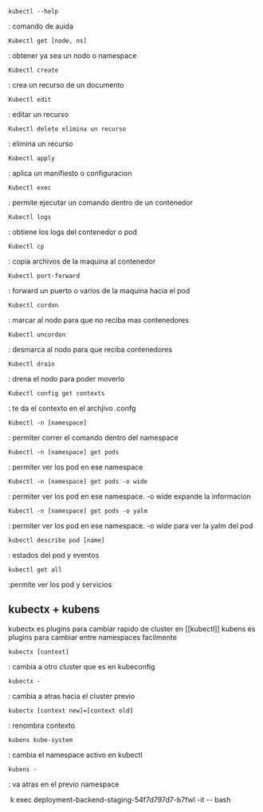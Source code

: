  ```
kubectl --help
```
: comando de auida

```
Kubectl get [node, ns]
```
: obtener ya sea un nodo o namespace

```
Kubectl create
```
: crea un recurso de un documento

```
Kubectl edit
```
: editar un recurso

```
Kubectl delete elimina un recurso
```
: elimina un recurso

```
Kubectl apply
```
: aplica un manifiesto o configuracion 


```
Kubectl exec
```
: permite ejecutar un comando dentro de un contenedor

```
Kubectl logs
```
: obtiene los logs del contenedor o pod

```
Kubectl cp
```
: copia archivos de la maquina al contenedor

```
Kubectl port-forward
```
: forward un puerto o varios de la maquina hacia el pod

```
Kubectl cordon
```
:  marcar al nodo para que no reciba mas contenedores

```
Kubectl uncordon
```
: desmarca al nodo para que reciba contenedores
```
Kubectl drain
```
: drena el nodo para poder moverlo

```
Kubectl config get contexts
```
: te da el contexto en el archjivo .confg
```
Kubectl -n [namespace] 
```
: permiter correr el comando dentro del namespace

```
Kubectl -n [namespace] get pods
```
: permiter ver los pod en ese namespace

```
Kubectl -n [namespace] get pods -o wide
```
: permiter ver los pod en ese namespace. -o wide expande la informacion

```
Kubectl -n [namespace] get pods -o yalm
```
: permiter ver los pod en ese namespace. -o wide para ver la yalm del pod

```
kubectl describe pod [name]
```
: estados del pod y eventos

```
kubectl get all
```
:permite ver los pod y servicios

## kubectx + kubens
kubectx es plugins para cambiar rapido de cluster en [[kubectl]]
kubens es plugins para cambiar entre namespaces facilmente

```
kubectx [context]
```
: cambia a otro cluster que es en kubeconfig

```
kubectx -
```
: cambia a atras hacia el cluster previo

```
kubectx [context new]=[context old]
```
: renombra contexto

```
kubens kube-system
```
: cambia el namespace activo en kubectl

```
kubens -
```
: va atras en el previo namespace




 k exec deployment-backend-staging-54f7d797d7-b7fwl -it -- bash




